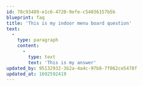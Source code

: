 ```yaml
---
id: 78c93489-e1c6-4720-9efe-c54036157b5b
blueprint: faq
title: 'This is my indoor menu board question'
text:
  -
    type: paragraph
    content:
      -
        type: text
        text: 'This is my answer'
updated_by: 95132932-3b2a-4a4c-97b8-7f062ce5478f
updated_at: 1692592419
---
```

